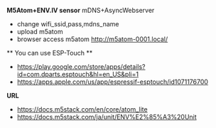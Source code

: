 **M5Atom+ENV.IV sensor**
mDNS+AsyncWebserver

- change wifi_ssid,pass,mdns_name
- upload m5atom
- browser access m5atom
http://m5atom-0001.local/

** You can use ESP-Touch **
- https://play.google.com/store/apps/details?id=com.dparts.esptouch&hl=en_US&pli=1
- https://apps.apple.com/us/app/espressif-esptouch/id1071176700

**URL**
- https://docs.m5stack.com/en/core/atom_lite
- https://docs.m5stack.com/ja/unit/ENV%E2%85%A3%20Unit
